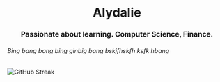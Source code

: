 <h1 align="center"> Alydalie</h1>
<h3 align="center">Passionate about learning. Computer Science, Finance.</h3>
<h6 align="left"> Bing bang bang bing ginbig bang bskjfhskfh ksfk hbang </h6
<a href="" target="blank"><img align="center" src="https://streak-stats.demolab.com?user=Alydalie&theme=holi-theme&hide_border=true&mode=weekly&card_width=494&type=png&hide_current_streak=true" alt="GitHub Streak" /></a>
